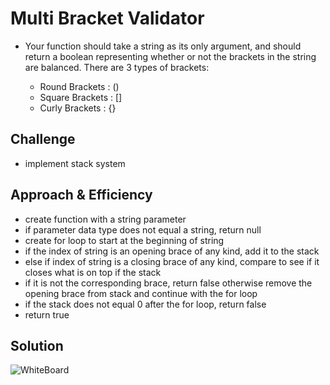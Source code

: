 # Multi Bracket Validator
<!-- Short summary or background information -->
- Your function should take a string as its only argument, and should return a boolean representing whether or not the brackets in the string are balanced. There are 3 types of brackets:

  - Round Brackets : ()
  - Square Brackets : []
  - Curly Brackets : {}

## Challenge
<!-- Description of the challenge -->

- implement stack system

## Approach & Efficiency
<!-- What approach did you take? Why? What is the Big O space/time for this approach? -->

- create function with a string parameter
- if parameter data type does not equal a string, return null
- create for loop to start at the beginning of string
- if the index of string is an opening brace of any kind, add it to the stack
- else if index of string is a closing brace of any kind, compare to see if it closes what is on top if the stack
- if it is not the corresponding brace, return false
otherwise remove the opening brace from stack and continue with the for loop
- if the stack does not equal 0 after the for loop, return false
- return true

## Solution
<!-- Embedded whiteboard image -->
![WhiteBoard](./assets/Whiteboard.png)
